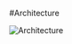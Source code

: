#Architecture

![Architecture]([https://raw.githubusercontent.com/naveenrd/ultrasound-fetus-segmentation/master/other/segmented_image.jpg](https://github.com/nrdyava/Dining-Concierge-Chatbot/blob/main/Architecture.png?raw=true)https://github.com/nrdyava/Dining-Concierge-Chatbot/blob/main/Architecture.png?raw=true)
